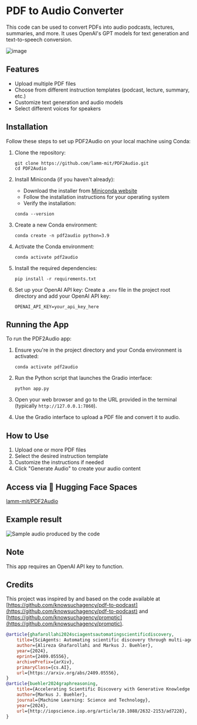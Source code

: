 # PDF to Audio Converter

This code can be used to convert PDFs into audio podcasts, lectures, summaries, and more. It uses OpenAI's GPT models for text generation and text-to-speech conversion.

![image](https://github.com/user-attachments/assets/ef8a5e84-d532-4e0e-b08b-fb7be2f98469)

## Features

- Upload multiple PDF files
- Choose from different instruction templates (podcast, lecture, summary, etc.)
- Customize text generation and audio models
- Select different voices for speakers

## Installation

Follow these steps to set up PDF2Audio on your local machine using Conda:

1. Clone the repository:
   ```
   git clone https://github.com/lamm-mit/PDF2Audio.git
   cd PDF2Audio
   ```

2. Install Miniconda (if you haven't already):
   - Download the installer from [Miniconda website](https://docs.conda.io/en/latest/miniconda.html)
   - Follow the installation instructions for your operating system
   - Verify the installation:
   ```
   conda --version
   ```
   
3. Create a new Conda environment:
   ```
   conda create -n pdf2audio python=3.9
   ```

4. Activate the Conda environment:
   ```
   conda activate pdf2audio
   ```

5. Install the required dependencies:
   ```
   pip install -r requirements.txt
   ```

6. Set up your OpenAI API key:
   Create a `.env` file in the project root directory and add your OpenAI API key:
   ```
   OPENAI_API_KEY=your_api_key_here
   ```

## Running the App

To run the PDF2Audio app:

1. Ensure you're in the project directory and your Conda environment is activated:
   ```
   conda activate pdf2audio
   ```

2. Run the Python script that launches the Gradio interface:
   ```
   python app.py
   ```

3. Open your web browser and go to the URL provided in the terminal (typically `http://127.0.0.1:7860`).

4. Use the Gradio interface to upload a PDF file and convert it to audio.

## How to Use

1. Upload one or more PDF files
2. Select the desired instruction template
3. Customize the instructions if needed
4. Click "Generate Audio" to create your audio content

## Access via 🤗 Hugging Face Spaces

[lamm-mit/PDF2Audio](https://huggingface.co/spaces/lamm-mit/PDF2Audio)

## Example result

![Sample audio produced by the code]([https://user-images.githubusercontent.com/your-username/your-repo/path-to-audio-file.mp3](https://raw.githubusercontent.com/lamm-mit/PDF2Audio/main/SciAgents%20discovery%20summary%20-%20example.mp3))

## Note

This app requires an OpenAI API key to function. 

## Credits

This project was inspired by and based on the code available at [https://github.com/knowsuchagency/pdf-to-podcast](https://github.com/knowsuchagency/pdf-to-podcast) and [https://github.com/knowsuchagency/promptic](https://github.com/knowsuchagency/promptic). 

```bibtex
@article{ghafarollahi2024sciagentsautomatingscientificdiscovery,
    title={SciAgents: Automating scientific discovery through multi-agent intelligent graph reasoning}, 
    author={Alireza Ghafarollahi and Markus J. Buehler},
    year={2024},
    eprint={2409.05556},
    archivePrefix={arXiv},
    primaryClass={cs.AI},
    url={https://arxiv.org/abs/2409.05556}, 
}
@article{buehler2024graphreasoning,
    title={Accelerating Scientific Discovery with Generative Knowledge Extraction, Graph-Based Representation, and Multimodal Intelligent Graph Reasoning},
    author={Markus J. Buehler},
    journal={Machine Learning: Science and Technology},
    year={2024},
    url={http://iopscience.iop.org/article/10.1088/2632-2153/ad7228},
}
```

